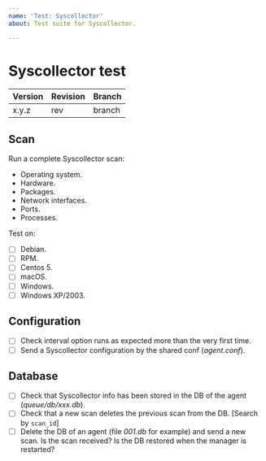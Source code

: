 ```yaml
---
name: 'Test: Syscollector'
about: Test suite for Syscollector.

---
```


# Syscollector test

| Version | Revision | Branch |
| --- | --- | --- |
| x.y.z | rev | branch |

## Scan

Run a complete Syscollector scan:
- Operating system.
- Hardware.
- Packages.
- Network interfaces.
- Ports.
- Processes.

Test on:
- [ ] Debian.
- [ ] RPM.
- [ ] Centos 5.
- [ ] macOS.
- [ ] Windows.
- [ ] Windows XP/2003.

## Configuration

- [ ] Check interval option runs as expected more than the very first time.
- [ ] Send a Syscollector configuration by the shared conf (*agent.conf*).

## Database

- [ ] Check that Syscollector info has been stored in the DB of the agent (*queue/db/xxx.db*).
- [ ] Check that a new scan deletes the previous scan from the DB. [Search by `scan_id`]
- [ ] Delete the DB of an agent (file *001.db* for example) and send a new scan. Is the scan received? Is the DB restored when the manager is restarted?
